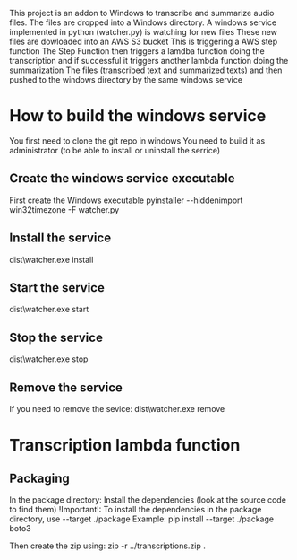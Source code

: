 This project is an addon to Windows to transcribe and summarize audio files.
The files are dropped into a Windows directory.
A windows service implemented in python (watcher.py) is watching for new files
These new files are dowloaded into an AWS S3 bucket
This is triggering a AWS step function 
The Step Function then triggers a lamdba function doing the transcription and if successful it triggers another lambda function doing the summarization
The files (transcribed text and summarized texts) and then pushed to the windows directory by the same windows service


# How to build the windows service
You first need to clone the git repo in windows
You need to build it as administrator (to be able to install or uninstall the serrice)

## Create the windows service executable
First create the Windows executable
pyinstaller --hiddenimport win32timezone -F watcher.py

## Install the service
dist\watcher.exe install

## Start the service
dist\watcher.exe start

## Stop the service
dist\watcher.exe stop

## Remove the service
If you need to remove the sevice:
dist\watcher.exe remove

# Transcription lambda function
## Packaging
In the package directory:
Install the dependencies (look at the source code to find them)
!Important!: To install the dependencies in the package directory, use --target ./package 
Example: pip install --target ./package boto3

Then create the zip using: zip -r ../transcriptions.zip .

